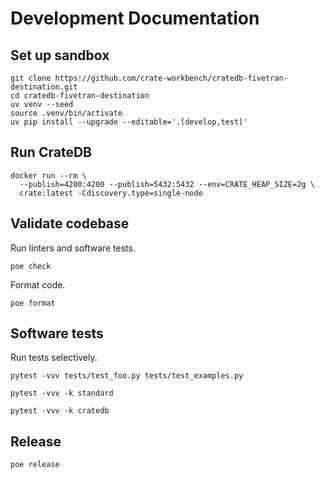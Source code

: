 # Development Documentation

## Set up sandbox
```shell
git clone https://github.com/crate-workbench/cratedb-fivetran-destination.git
cd cratedb-fivetran-destination
uv venv --seed
source .venv/bin/activate
uv pip install --upgrade --editable='.[develop,test]'
```

## Run CrateDB
```shell
docker run --rm \
  --publish=4200:4200 --publish=5432:5432 --env=CRATE_HEAP_SIZE=2g \
  crate:latest -Cdiscovery.type=single-node
```

## Validate codebase
Run linters and software tests.
```shell
poe check
```
Format code.
```shell
poe format
```

## Software tests
Run tests selectively.
```shell
pytest -vvv tests/test_foo.py tests/test_examples.py
```
```shell
pytest -vvv -k standard
```
```shell
pytest -vvv -k cratedb
```

## Release
```shell
poe release
```

